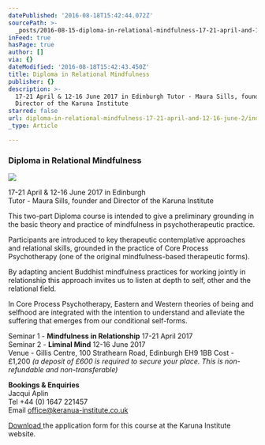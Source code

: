 ```yaml
---
datePublished: '2016-08-18T15:42:44.072Z'
sourcePath: >-
  _posts/2016-08-15-diploma-in-relational-mindfulness-17-21-april-and-12-16-june-2.md
inFeed: true
hasPage: true
author: []
via: {}
dateModified: '2016-08-18T15:42:43.450Z'
title: Diploma in Relational Mindfulness
publisher: {}
description: >-
  17-21 April & 12-16 June 2017 in Edinburgh Tutor - Maura Sills, founder and
  Director of the Karuna Institute
starred: false
url: diploma-in-relational-mindfulness-17-21-april-and-12-16-june-2/index.html
_type: Article

---
```

### **Diploma in Relational Mindfulness**
![](https://the-grid-user-content.s3-us-west-2.amazonaws.com/a6090173-7bd7-4fea-b6a7-57cddab73e12.jpg)

17-21 April & 12-16 June 2017 in Edinburgh  
Tutor - Maura Sills, founder and Director of the Karuna Institute

This two-part Diploma course is intended to give a preliminary grounding in the basic theory and practice of mindfulness in psychotherapeutic practice.

Participants are introduced to key therapeutic contemplative approaches and relational skills, grounded in the practice of Core Process Psychotherapy (one of the original mindfulness-based therapeutic forms).

By adapting ancient Buddhist mindfulness practices for working jointly in relationship this approach invites us to listen at depth to self, other and the relational field.

In Core Process Psychotherapy, Eastern and Western theories of being and selfhood are integrated with the intention to understand and alleviate the suffering that emerges from our conditional self-forms.

Seminar 1 - **Mindfulness in Relationship** 17-21 April 2017  
Seminar 2 - **Liminal Mind** 12-16 June 2017  
Venue - Gillis Centre, 100 Strathearn Road, Edinburgh EH9 1BB Cost - £1,200 _(a deposit of £600 is required to secure your place. This is non-refundable and non-transferable)_

**Bookings & Enquiries**  
Jacqui Aplin  
Tel +44 (0) 1647 221457  
Email office@keranua-institute.co.uk

[Download ][0]the application form for this course at the Karuna Institute website.

[0]: http://www.karuna-institute.co.uk/ "Karuna Institute"